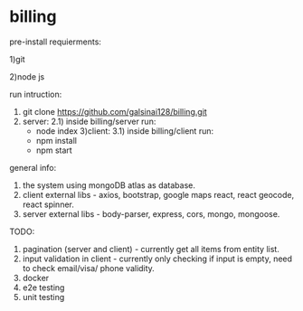 # billing

pre-install requierments: 

1)git

2)node js

run intruction:
1) git clone https://github.com/galsinai128/billing.git
2) server:
  2.1) inside billing/server run: 
    - node index
3)client:
  3.1) inside billing/client run:
    - npm install
    - npm start

general info:
1) the system using mongoDB atlas as database.
2) client external libs - axios, bootstrap, google maps react, react geocode, react spinner.
3) server external libs - body-parser, express, cors, mongo, mongoose.

TODO:
1) pagination (server and client) - currently get all items from entity list.
2) input validation in client - currently only checking if input is empty, need to check email/visa/ phone validity.
3) docker
4) e2e testing
5) unit testing


